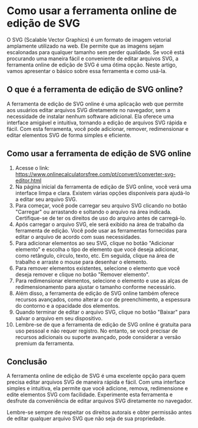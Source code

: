 Como usar a ferramenta online de edição de SVG
==============================================

O SVG (Scalable Vector Graphics) é um formato de imagem vetorial amplamente utilizado na web. Ele permite que as imagens sejam escalonadas para qualquer tamanho sem perder qualidade. Se você está procurando uma maneira fácil e conveniente de editar arquivos SVG, a ferramenta online de edição de SVG é uma ótima opção. Neste artigo, vamos apresentar o básico sobre essa ferramenta e como usá-la.

O que é a ferramenta de edição de SVG online?
---------------------------------------------

A ferramenta de edição de SVG online é uma aplicação web que permite aos usuários editar arquivos SVG diretamente no navegador, sem a necessidade de instalar nenhum software adicional. Ela oferece uma interface amigável e intuitiva, tornando a edição de arquivos SVG rápida e fácil. Com esta ferramenta, você pode adicionar, remover, redimensionar e editar elementos SVG de forma simples e eficiente.

Como usar a ferramenta de edição de SVG online
----------------------------------------------

1. Acesse o link: <https://www.onlinecalculatorsfree.com/pt/convert/converter-svg-editor.html>
2. Na página inicial da ferramenta de edição de SVG online, você verá uma interface limpa e clara. Existem várias opções disponíveis para ajudá-lo a editar seu arquivo SVG.
3. Para começar, você pode carregar seu arquivo SVG clicando no botão "Carregar" ou arrastando e soltando o arquivo na área indicada. Certifique-se de ter os direitos de uso do arquivo antes de carregá-lo.
4. Após carregar o arquivo SVG, ele será exibido na área de trabalho da ferramenta de edição. Você pode usar as ferramentas fornecidas para editar o arquivo de acordo com suas necessidades.
5. Para adicionar elementos ao seu SVG, clique no botão "Adicionar elemento" e escolha o tipo de elemento que você deseja adicionar, como retângulo, círculo, texto, etc. Em seguida, clique na área de trabalho e arraste o mouse para desenhar o elemento.
6. Para remover elementos existentes, selecione o elemento que você deseja remover e clique no botão "Remover elemento".
7. Para redimensionar elementos, selecione o elemento e use as alças de redimensionamento para ajustar o tamanho conforme necessário.
8. Além disso, a ferramenta de edição de SVG online também oferece recursos avançados, como alterar a cor de preenchimento, a espessura do contorno e a opacidade dos elementos.
9. Quando terminar de editar o arquivo SVG, clique no botão "Baixar" para salvar o arquivo em seu dispositivo.
10. Lembre-se de que a ferramenta de edição de SVG online é gratuita para uso pessoal e não requer registro. No entanto, se você precisar de recursos adicionais ou suporte avançado, pode considerar a versão premium da ferramenta.

Conclusão
---------

A ferramenta online de edição de SVG é uma excelente opção para quem precisa editar arquivos SVG de maneira rápida e fácil. Com uma interface simples e intuitiva, ela permite que você adicione, remova, redimensione e edite elementos SVG com facilidade. Experimente esta ferramenta e desfrute da conveniência de editar arquivos SVG diretamente no navegador.

Lembre-se sempre de respeitar os direitos autorais e obter permissão antes de editar qualquer arquivo SVG que não seja de sua propriedade.